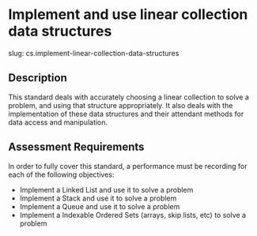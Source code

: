 # Implement and use linear collection data structures

slug: cs.implement-linear-collection-data-structures

## Description
This standard deals with accurately choosing a linear collection to solve a problem, and using that structure appropriately. It also deals with the implementation of these data structures and their attendant methods for data access and manipulation.

## Assessment Requirements
In order to fully cover this standard, a performance must be recording for each of the following objectives:

- Implement a Linked List and use it to solve a problem
- Implement a Stack and use it to solve a problem
- Implement a Queue and use it to solve a problem
- Implement a Indexable Ordered Sets (arrays, skip lists, etc) to solve a problem
